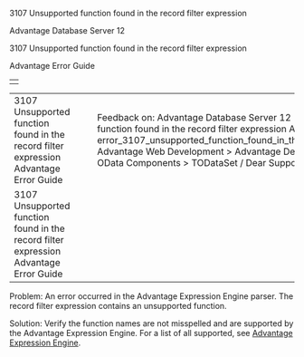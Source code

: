 3107 Unsupported function found in the record filter expression




Advantage Database Server 12  

3107 Unsupported function found in the record filter expression

Advantage Error Guide

|  |
| --- |
|  |

|  |  |  |  |  |
| --- | --- | --- | --- | --- |
| 3107 Unsupported function found in the record filter expression  Advantage Error Guide |  |  | Feedback on: Advantage Database Server 12 - 3107 Unsupported function found in the record filter expression Advantage Error Guide error\_3107\_unsupported\_function\_found\_in\_the\_record\_filter\_expression Advantage Web Development > Advantage Delphi OData Client > Delphi OData Components > TODataSet / Dear Support Staff, |  |
| 3107 Unsupported function found in the record filter expression  Advantage Error Guide |  |  |  |  |

Problem: An error occurred in the Advantage Expression Engine parser. The record filter expression contains an unsupported function.

Solution: Verify the function names are not misspelled and are supported by the Advantage Expression Engine. For a list of all supported, see [Advantage Expression Engine](master_advantage_expression_engine.htm).